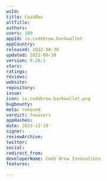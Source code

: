 ```yaml
---
wsId: 
title: CoinBox
altTitle: 
authors: 
users: 100
appId: io.codebrew.bankwallet
appCountry: 
released: 2022-08-30
updated: 2022-08-30
version: 0.26.1
stars: 
ratings: 
reviews: 
website: 
repository: 
issue: 
icon: io.codebrew.bankwallet.png
bugbounty: 
meta: removed
verdict: fewusers
appHashes: 
date: 2023-12-19
signer: 
reviewArchive: 
twitter: 
social: 
redirect_from: 
developerName: Code Brew Innovations
features: 

---
```


